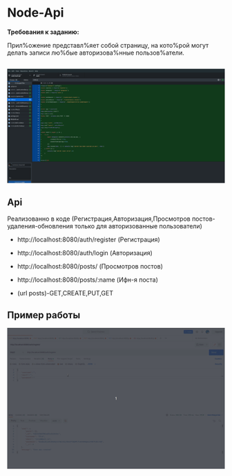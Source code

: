 # Node-Api


**Требования к заданию:**

Прил%ожение представл%яет собой страницу, на кото%рой могут 
делать записи лю%бые авторизова%нные пользов%атели.
##
![Alt-текст](https://github.com/islamhadjime/node-back-api/blob/main/MEDIA/%D0%A1%D0%BD%D0%B8%D0%BC%D0%BE%D0%BA%20%D1%8D%D0%BA%D1%80%D0%B0%D0%BD%D0%B0%20%D0%BE%D1%82%202023-05-16%2001-28-32.png "NODE")

## Api

Реализованно в коде (Регистрация,Авторизация,Просмотров постов-удаления-обновления только для авторизованные пользователи)

- http://localhost:8080/auth/register (Регистрация)
- http://localhost:8080/auth/login    (Авторизация)
- http://localhost:8080/posts/   	  (Просмотров постов)
- http://localhost:8080/posts/:name   (Ифн-я поста)

- (url posts)-GET,CREATE,PUT,GET







## Пример работы

![](https://github.com/islamhadjime/node-back-api/blob/main/MEDIA/Peek%202023-05-16%2001-36.gif)



